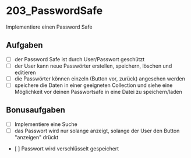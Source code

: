# 203_PasswordSafe

Implementiere einen Password Safe

## Aufgaben
- [ ] der Password Safe ist durch User/Passwort geschützt
- [ ] der User kann neue Passwörter erstellen, speichern, löschen und editieren
- [ ] die Passwörter können einzeln (Button vor, zurück) angesehen werden
- [ ] speichere die Daten in einer geeigneten Collection und siehe eine Möglichkeit vor deinen Passwortsafe in eine Datei zu speichern/laden

## Bonusaufgaben
- [ ] Implementiere eine Suche
- [ ] das Passwort wird nur solange anzeigt, solange der User den Button "anzeigen" drückt
- [ ] Passwort wird verschlüsselt gespeichert

